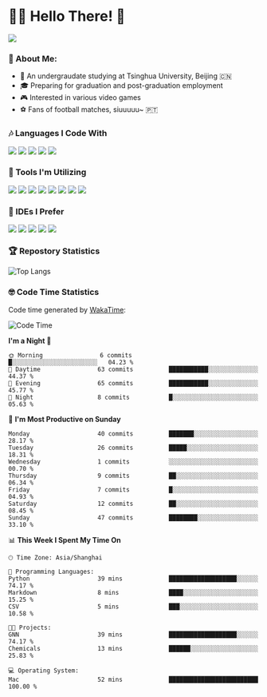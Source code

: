 # 😶‍🌫️ Hello There! 🤩
![](Walt.jpeg)
### 🫣 About Me:

- 🏫 An undergraudate studying at Tsinghua University, Beijing 🇨🇳
- 🎓 Preparing for graduation and post-graduation employment
- 🎮 Interested in various video games
- ⚽ Fans of football matches, siuuuuu~ 🇵🇹

### 🎶 Languages I Code With

![](https://img.shields.io/badge/Python-purple?logo=python) ![](https://img.shields.io/badge/C++-blue?logo=cplusplus) ![](https://img.shields.io/badge/Typescript-darkblue?logo=typescript) ![](https://img.shields.io/badge/Javascript-orange?logo=javascript) ![](https://img.shields.io/badge/Rust-yellow?logo=rust) 

### 👀 Tools I'm Utilizing

![](https://img.shields.io/badge/Pytorch-darkred?logo=pytorch) ![](https://img.shields.io/badge/Torch_Geometric-red?logo=pyg) ![](https://img.shields.io/badge/Jupyter-yellow?logo=jupyter) ![](https://img.shields.io/badge/OpenCV-blue?logo=opencv) ![](https://img.shields.io/badge/React-darkblue?logo=react) ![](https://img.shields.io/badge/mysql-3C5280?logo=Mysql) ![](https://img.shields.io/badge/OpenAI-green?logo=openai) ![](https://img.shields.io/badge/Node.JS-darkgreen?logo=nodedotjs) 

### 🤔 IDEs I Prefer

![](https://img.shields.io/badge/Visual_Studio-darkpink?logo=visualstudio) ![](https://img.shields.io/badge/VSCode-blue?logo=visualstudiocode) ![](https://img.shields.io/badge/Ps-darkblue?logo=adobephotoshop) ![](https://img.shields.io/badge/Pr-purple?logo=adobepremierepro) ![](https://img.shields.io/badge/Office-red?logo=microsoft)

### 🏆 Repostory Statistics

![Top Langs](https://github-readme-stats.vercel.app/api/top-langs/?username=EkkoXiao&layout=compact&hide=html)

### 🤓 Code Time Statistics

Code time generated by [WakaTime](https://wakatime.com/):

<!--START_SECTION:waka-->
![Code Time](http://img.shields.io/badge/Code%20Time-165%20hrs%2035%20mins-blue)

**I'm a Night 🦉** 

```text
🌞 Morning                6 commits           █░░░░░░░░░░░░░░░░░░░░░░░░   04.23 % 
🌆 Daytime                63 commits          ███████████░░░░░░░░░░░░░░   44.37 % 
🌃 Evening                65 commits          ███████████░░░░░░░░░░░░░░   45.77 % 
🌙 Night                  8 commits           █░░░░░░░░░░░░░░░░░░░░░░░░   05.63 % 
```
📅 **I'm Most Productive on Sunday** 

```text
Monday                   40 commits          ███████░░░░░░░░░░░░░░░░░░   28.17 % 
Tuesday                  26 commits          █████░░░░░░░░░░░░░░░░░░░░   18.31 % 
Wednesday                1 commits           ░░░░░░░░░░░░░░░░░░░░░░░░░   00.70 % 
Thursday                 9 commits           ██░░░░░░░░░░░░░░░░░░░░░░░   06.34 % 
Friday                   7 commits           █░░░░░░░░░░░░░░░░░░░░░░░░   04.93 % 
Saturday                 12 commits          ██░░░░░░░░░░░░░░░░░░░░░░░   08.45 % 
Sunday                   47 commits          ████████░░░░░░░░░░░░░░░░░   33.10 % 
```


📊 **This Week I Spent My Time On** 

```text
🕑︎ Time Zone: Asia/Shanghai

💬 Programming Languages: 
Python                   39 mins             ███████████████████░░░░░░   74.17 % 
Markdown                 8 mins              ████░░░░░░░░░░░░░░░░░░░░░   15.25 % 
CSV                      5 mins              ███░░░░░░░░░░░░░░░░░░░░░░   10.58 % 

🐱‍💻 Projects: 
GNN                      39 mins             ███████████████████░░░░░░   74.17 % 
Chemicals                13 mins             ██████░░░░░░░░░░░░░░░░░░░   25.83 % 

💻 Operating System: 
Mac                      52 mins             █████████████████████████   100.00 % 
```


<!--END_SECTION:waka-->
<!--
**EkkoXiao/EkkoXiao** is a ✨ _special_ ✨ repository because its `README.md` (this file) appears on your GitHub profile.

Here are some ideas to get you started:

- 🔭 I’m currently working on ...
- 🌱 I’m currently learning ...
- 👯 I’m looking to collaborate on ...
- 🤔 I’m looking for help with ...
- 💬 Ask me about ...
- 📫 How to reach me: ...
- 😄 Pronouns: ...
- ⚡ Fun fact: ...
-->
